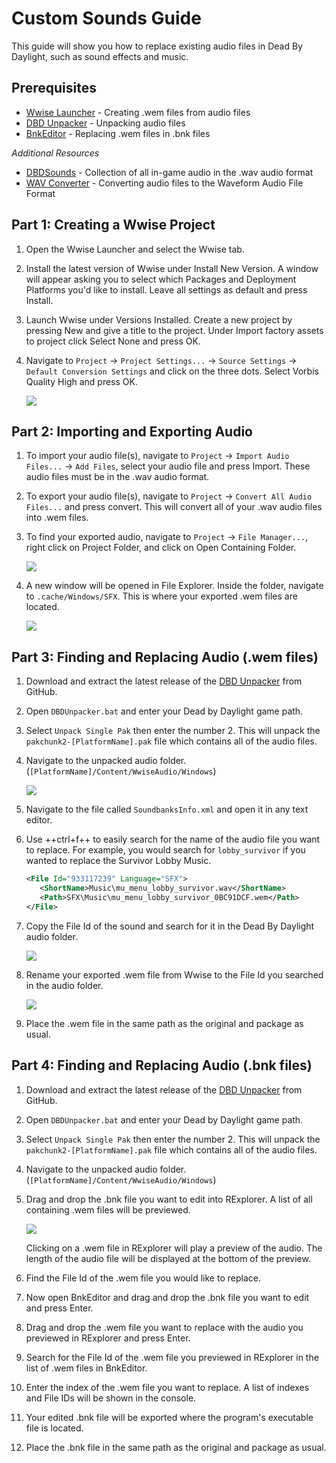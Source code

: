 # Custom Sounds Guide

This guide will show you how to replace existing audio files in Dead By Daylight, such as sound effects and music.

## Prerequisites

- [Wwise Launcher](https://www.audiokinetic.com/download/) - Creating .wem files from audio files
- [DBD Unpacker](https://github.com/BrandonItaly/DBDUnpacker/releases/latest) - Unpacking audio files
- [BnkEditor](https://cdn.discordapp.com/attachments/844107725092290600/846589986857811968/BnkEditor.exe) - Replacing .wem files in .bnk files

*Additional Resources*

- [DBDSounds](https://github.com/Masusder/DBDSounds) - Collection of all in-game audio in the .wav audio format
- [WAV Converter](https://audio.online-convert.com/convert-to-wav) - Converting audio files to the Waveform Audio File Format

## Part 1: Creating a Wwise Project

1. Open the Wwise Launcher and select the Wwise tab.
1. Install the latest version of Wwise under Install New Version. A window will appear asking you to select which Packages and Deployment Platforms you'd like to install. Leave all settings as default and press Install. 
1. Launch Wwise under Versions Installed. Create a new project by pressing New and give a title to the project. Under Import factory assets to project click Select None and press OK. 
1. Navigate to `Project` → `Project Settings...` → `Source Settings` → `Default Conversion Settings` and click on the three dots. Select Vorbis Quality High and press OK.

    ![](https://images-ext-1.discordapp.net/external/IYAFs5jubGFxID_ZaX3J7huHWfsMFzifTO1HM6YjTCY/https/media.discordapp.net/attachments/834873477500371004/844330346953965568/unknown.png)

## Part 2: Importing and Exporting Audio

1. To import your audio file(s), navigate to `Project` → `Import Audio Files...` → `Add Files`, select your audio file and press Import. These audio files must be in the .wav audio format.
1. To export your audio file(s), navigate to `Project` → `Convert All Audio Files...` and press convert. This will convert all of your .wav audio files into .wem files.
1. To find your exported audio, navigate to `Project` → `File Manager...`, right click on Project Folder, and click on Open Containing Folder.

    ![](https://images-ext-2.discordapp.net/external/-hYFfeByABK4sk6JZIRK2hNi1qG5Nzb5BI1L-hcFEyI/https/media.discordapp.net/attachments/834873477500371004/844330383549923328/unknown.png)

1. A new window will be opened in File Explorer. Inside the folder, navigate to `.cache/Windows/SFX`. This is where your exported .wem files are located.

    ![](https://media.discordapp.net/attachments/917649484450775061/920230526374273054/unknown.png)

## Part 3: Finding and Replacing Audio (.wem files)

1. Download and extract the latest release of the [DBD Unpacker](https://github.com/BrandonItaly/DBDUnpacker/releases/latest) from GitHub.
1. Open `DBDUnpacker.bat` and enter your Dead by Daylight game path.
1. Select `Unpack Single Pak` then enter the number 2. This will unpack the `pakchunk2-[PlatformName].pak` file which contains all of the audio files.
1. Navigate to the unpacked audio folder. (`[PlatformName]/Content/WwiseAudio/Windows`)

    ![](https://media.discordapp.net/attachments/917649484450775061/920231475155193856/unknown.png)

1. Navigate to the file called `SoundbanksInfo.xml` and open it in any text editor.
1. Use ++ctrl+f++ to easily search for the name of the audio file you want to replace. For example, you would search for `lobby_survivor` if you wanted to replace the Survivor Lobby Music.
    ```xml
    <File Id="933117239" Language="SFX">
       <ShortName>Music\mu_menu_lobby_survivor.wav</ShortName>
       <Path>SFX\Music\mu_menu_lobby_survivor_0BC91DCF.wem</Path>
    </File>
    ```
1. Copy the File Id of the sound and search for it in the Dead By Daylight audio folder.

    ![](https://media.discordapp.net/attachments/917649484450775061/920231741136969768/unknown.png)

1. Rename your exported .wem file from Wwise to the File Id you searched in the audio folder.

    ![](https://media.discordapp.net/attachments/917649484450775061/920232046754951168/unknown.png)

1. Place the .wem file in the same path as the original and package as usual.

## Part 4: Finding and Replacing Audio (.bnk files)

1. Download and extract the latest release of the [DBD Unpacker](https://github.com/BrandonItaly/DBDUnpacker/releases/latest) from GitHub.
1. Open `DBDUnpacker.bat` and enter your Dead by Daylight game path.
1. Select `Unpack Single Pak` then enter the number 2. This will unpack the `pakchunk2-[PlatformName].pak` file which contains all of the audio files.
1. Navigate to the unpacked audio folder. (`[PlatformName]/Content/WwiseAudio/Windows`)
1. Drag and drop the .bnk file you want to edit into RExplorer. A list of all containing .wem files will be previewed.

    ![](https://media.discordapp.net/attachments/834873477500371004/844330623333957632/unknown.png)
    
    Clicking on a .wem file in RExplorer will play a preview of the audio. The length of the audio file will be displayed at the bottom of the preview.

1. Find the File Id of the .wem file you would like to replace.
1. Now open BnkEditor and drag and drop the .bnk file you want to edit and press Enter.
1. Drag and drop the .wem file you want to replace with the audio you previewed in RExplorer and press Enter.
1. Search for the File Id of the .wem file you previewed in RExplorer in the list of .wem files in BnkEditor.
1. Enter the index of the .wem file you want to replace. A list of indexes and File IDs will be shown in the console.
1. Your edited .bnk file will be exported where the program's executable file is located.
1. Place the .bnk file in the same path as the original and package as usual.